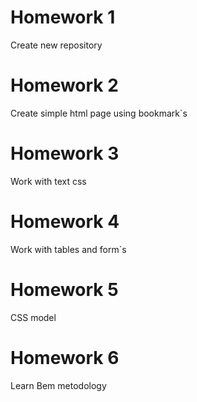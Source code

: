 # Homework 1
Create new repository
# Homework 2
Create simple html page using bookmark`s
# Homework 3
Work with text css
# Homework 4
Work with tables and form`s
# Homework 5
CSS model
# Homework 6
Learn Bem metodology



